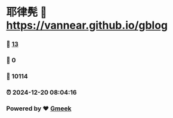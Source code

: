 # 耶律髡 :link: https://vannear.github.io/gblog 
### :page_facing_up: [13](https://vannear.github.io/gblog/tag.html) 
### :speech_balloon: 0 
### :hibiscus: 10114 
### :alarm_clock: 2024-12-20 08:04:16 
### Powered by :heart: [Gmeek](https://github.com/Meekdai/Gmeek)
